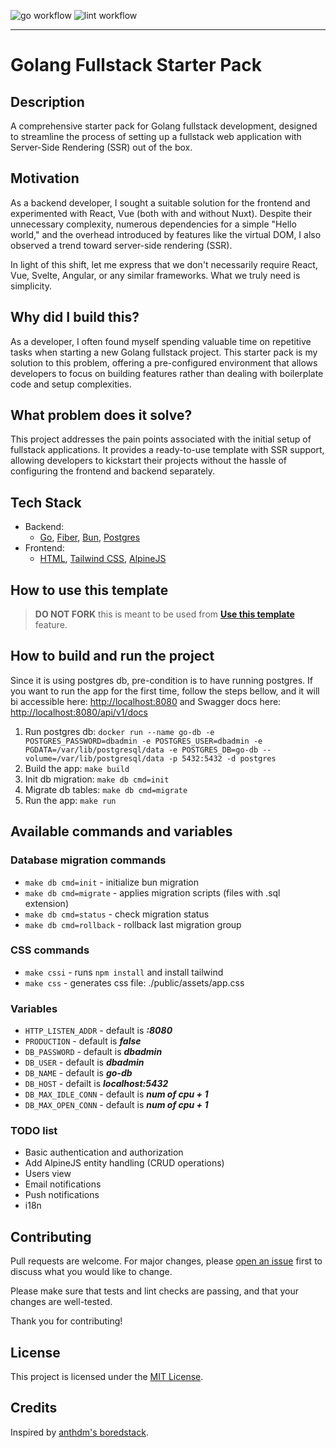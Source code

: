 ![go workflow](https://github.com/fmiskovic/go-starter/actions/workflows/go-ci.yml/badge.svg)
![lint workflow](https://github.com/fmiskovic/go-starter/actions/workflows/golangci-lint.yml/badge.svg)
___
# Golang Fullstack Starter Pack

## Description
A comprehensive starter pack for Golang fullstack development, designed to streamline the process of setting up a fullstack web application with Server-Side Rendering (SSR) out of the box.

## Motivation
As a backend developer, I sought a suitable solution for the frontend and experimented with React, Vue (both with and without Nuxt). Despite their unnecessary complexity, numerous dependencies for a simple "Hello world," and the overhead introduced by features like the virtual DOM, I also observed a trend toward server-side rendering (SSR).

In light of this shift, let me express that we don't necessarily require React, Vue, Svelte, Angular, or any similar frameworks. What we truly need is simplicity.

## Why did I build this?
As a developer, I often found myself spending valuable time on repetitive tasks when starting a new Golang fullstack project. This starter pack is my solution to this problem, offering a pre-configured environment that allows developers to focus on building features rather than dealing with boilerplate code and setup complexities.

## What problem does it solve?
This project addresses the pain points associated with the initial setup of fullstack applications. It provides a ready-to-use template with SSR support, allowing developers to kickstart their projects without the hassle of configuring the frontend and backend separately.

## Tech Stack
- Backend:
    - [Go](https://go.dev/), [Fiber](https://gofiber.io/), [Bun](https://bun.uptrace.dev/), [Postgres](https://www.postgresql.org/) 
- Frontend:
    - [HTML](https://developer.mozilla.org/en-US/docs/Web/HTML), [Tailwind CSS](https://flowbite.com/), [AlpineJS](https://alpinejs.dev/)

## How to use this template
> **DO NOT FORK** this is meant to be used from **[Use this template](https://github.com/fmiskovic/go-starter/generate)** feature.

## How to build and run the project
Since it is using postgres db, pre-condition is to have running postgres.
If you want to run the app for the first time, follow the steps bellow, and it will bi accessible here: [http://localhost:8080](http://localhost:8080) and Swagger docs here: [http://localhost:8080/api/v1/docs](http://localhost:8080/api/v1/docs)

1) Run postgres db: ```docker run --name go-db -e POSTGRES_PASSWORD=dbadmin -e POSTGRES_USER=dbadmin -e PGDATA=/var/lib/postgresql/data -e POSTGRES_DB=go-db --volume=/var/lib/postgresql/data -p 5432:5432 -d postgres```
2) Build the app: ```make build```
3) Init db migration: ```make db cmd=init```
4) Migrate db tables: ```make db cmd=migrate```
5) Run the app: ```make run```

## Available commands and variables

### Database migration commands
- `make db cmd=init` - initialize bun migration
- `make db cmd=migrate` - applies migration scripts (files with .sql extension)
- `make db cmd=status` - check migration status
- `make db cmd=rollback` - rollback last migration group

### CSS commands
- `make cssi` - runs `npm install` and install tailwind
- `make css` - generates css file: ./public/assets/app.css

### Variables
- `HTTP_LISTEN_ADDR`  - default is ***:8080***
- `PRODUCTION` - default is ***false***
- `DB_PASSWORD` - default is ***dbadmin***
- `DB_USER` - default is ***dbadmin***
- `DB_NAME` - default is ***go-db***
- `DB_HOST` - defailt is ***localhost:5432***
- `DB_MAX_IDLE_CONN` - default is ***num of cpu + 1***
- `DB_MAX_OPEN_CONN` - default is ***num of cpu + 1***

### TODO list
- Basic authentication and authorization
- Add AlpineJS entity handling (CRUD operations)
- Users view
- Email notifications
- Push notifications
- i18n

## Contributing

Pull requests are welcome. For major changes, please [open an issue](https://github.com/fmiskovic/go-starter/issues/new) first to discuss what you would like to change.

Please make sure that tests and lint checks are passing, and that your changes are well-tested.

Thank you for contributing!

## License
This project is licensed under the [MIT License](https://github.com/fmiskovic/go-starter/blob/main/LICENSE.md).

## Credits
Inspired by [anthdm's boredstack](https://github.com/anthdm/boredstack).


